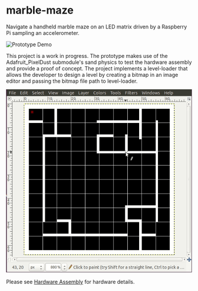 # marble-maze
Navigate a handheld marble maze on an LED matrix driven by a Raspberry Pi sampling an accelerometer.

![Prototype Demo](/gif/prototype-demo.gif)

This project is a work in progress. The prototype makes use of the Adafruit_PixelDust submodule's sand physics to test the hardware assembly and provide a proof of concept. The project implements a level-loader that allows the developer to design a level by creating a bitmap in an image editor and passing the bitmap file path to level-loader.

![Creation of the level in the gif above](/gif/maze-drawing.gif)

Please see [Hardware Assembly](/docs/hardware-assembly.md) for hardware details.
